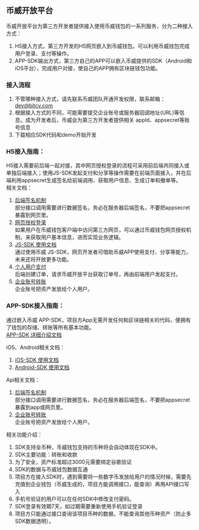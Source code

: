 ## 币威开放平台

币威开放平台为第三方开发者提供接入使用币威钱包的一系列服务，分为二种接入方式：
1. H5接入方式，第三方开发的H5网页嵌入到币威钱包，可以利用币威钱包完成用户登录、支付等操作。
2. APP-SDK输出方式，第三方自己的APP可以嵌入币威提供的SDK（Android和iOS平台），完成用户对接，使自己的APP拥有区块链钱包功能。

### 接入流程
1. 不管哪种接入方式，请先联系币威团队开通开发权限，联系邮箱：dev@bitcv.com
2. 根据接入方式的不同，可能需要提交企业账号或服务器回调地址(URL)等信息。成为开发者后，币威会为第三方开发者提供相关 appId、appsecret等账号信息
3. 下载相应SDK代码和demo开始开发

### H5接入指南：
H5接入需要前后端一起对接，其中网页授权登录的流程可采用前后端共同接入或单独后端接入；使用JS-SDK发起支付和分享等操作需要在前端页面接入，并在后端利用appsecret生成签名给前端调用、获取用户信息、生成订单和撤单等。  
相关文档：  

1. [后端签名机制](./doc/sign.md)  
部分接口调用需要进行数据签名，务必在服务器后端签名，不要把appsecret暴露到网页里。
2. [网页授权登录](./doc/auth.md)  
如果用户在币威钱包客户端中访问第三方网页，可以通过币威钱包网页授权机制，来获取用户基本信息，进而实现业务逻辑。
3. [JS-SDK 使用文档](./JSSDK/README.md)  
通过使用币威 JS-SDK，网页开发者可借助币威APP使用支付、分享等能力，未来还将开放更多功能。
4. [个人用户支付](./doc/pay.md)  
后端创建订单，请求币威开放平台获取订单号，再由前端用户发起支付。
5. [企业账号转账](./doc/tran.md)  
企业账号把资产发放给个人用户。


### APP-SDK接入指南：
通过嵌入币威 APP-SDK，项目方App无需开发任何和区块链相关的代码，便拥有了钱包的存储、转账等所有基本功能。  
[APP-SDK 详细介绍文档](./doc/APP-SDK.md)  

iOS、Android相关文档：  
1. [iOS-SDK 使用文档](https://github.com/bitcv/iOS-BitcvWalletSDK)
2. [Android-SDK 使用文档](https://github.com/bitcv/Android-BitcvWalletSDK)

Api相关文档：  
1. [后端签名机制](./doc/sign.md)  
部分接口调用需要进行数据签名，务必在服务器后端签名，不要把appsecret暴露到app或网页里。
2. [企业账号转账](./doc/tran.md)  
企业账号把资产发放给个人用户。  

相关功能介绍：
1. SDK支持全币种，币威钱包支持的币种将会自动体现在SDK中。
2. SDK主要功能：转账和收款
3. 为了安全，资产标准超过3000元需要绑定谷歌验证
4. SDK的数据与币威钱包数据互通
5. 项目方在接入SDK时，遇到需要将一些数字币发放给用户的情况时候，需要先充值到企业钱包（币威生成的，项目方能调用接口，能查询）再用API接口写入
6. 手机号验证的用户可以在任何SDK中修改支付密码。
7. SDK登录有效期7天，如过期需要重新使用手机验证登录
8. 项目方只能通过接口查询该项目币种的数据，不能查询其他币种资产（防止多SDK数据透明）。

